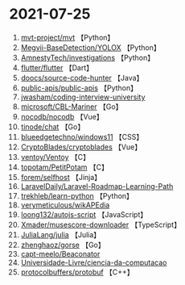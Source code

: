 # 2021-07-25

1. [mvt-project/mvt](https://github.com/mvt-project/mvt) 【Python】
2. [Megvii-BaseDetection/YOLOX](https://github.com/Megvii-BaseDetection/YOLOX) 【Python】
3. [AmnestyTech/investigations](https://github.com/AmnestyTech/investigations) 【Python】
4. [flutter/flutter](https://github.com/flutter/flutter) 【Dart】
5. [doocs/source-code-hunter](https://github.com/doocs/source-code-hunter) 【Java】
6. [public-apis/public-apis](https://github.com/public-apis/public-apis) 【Python】
7. [jwasham/coding-interview-university](https://github.com/jwasham/coding-interview-university) 
8. [microsoft/CBL-Mariner](https://github.com/microsoft/CBL-Mariner) 【Go】
9. [nocodb/nocodb](https://github.com/nocodb/nocodb) 【Vue】
10. [tinode/chat](https://github.com/tinode/chat) 【Go】
11. [blueedgetechno/windows11](https://github.com/blueedgetechno/windows11) 【CSS】
12. [CryptoBlades/cryptoblades](https://github.com/CryptoBlades/cryptoblades) 【Vue】
13. [ventoy/Ventoy](https://github.com/ventoy/Ventoy) 【C】
14. [topotam/PetitPotam](https://github.com/topotam/PetitPotam) 【C】
15. [forem/selfhost](https://github.com/forem/selfhost) 【Jinja】
16. [LaravelDaily/Laravel-Roadmap-Learning-Path](https://github.com/LaravelDaily/Laravel-Roadmap-Learning-Path) 
17. [trekhleb/learn-python](https://github.com/trekhleb/learn-python) 【Python】
18. [verymeticulous/wikAPEdia](https://github.com/verymeticulous/wikAPEdia) 
19. [loong132/autojs-script](https://github.com/loong132/autojs-script) 【JavaScript】
20. [Xmader/musescore-downloader](https://github.com/Xmader/musescore-downloader) 【TypeScript】
21. [JuliaLang/julia](https://github.com/JuliaLang/julia) 【Julia】
22. [zhenghaoz/gorse](https://github.com/zhenghaoz/gorse) 【Go】
23. [capt-meelo/Beaconator](https://github.com/capt-meelo/Beaconator) 
24. [Universidade-Livre/ciencia-da-computacao](https://github.com/Universidade-Livre/ciencia-da-computacao) 
25. [protocolbuffers/protobuf](https://github.com/protocolbuffers/protobuf) 【C++】
